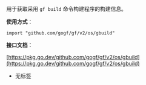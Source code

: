 用于获取采用 `gf build` 命令构建程序的构建信息。

**使用方式**：

```
import "github.com/gogf/gf/v2/os/gbuild"
```

**接口文档**：

[https://pkg.go.dev/github.com/gogf/gf/v2/os/gbuild](https://pkg.go.dev/github.com/gogf/gf/v2/os/gbuild)

- 无标签